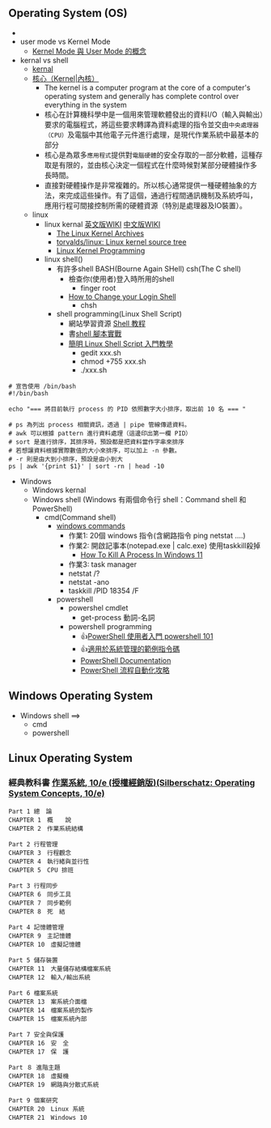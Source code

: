 ## Operating System (OS)
- 
- user mode vs Kernel Mode
  - [Kernel Mode 與 User Mode 的概念](https://medicineyeh.wordpress.com/2015/02/10/kernel-mode-%E8%88%87-user-mode-%E7%9A%84%E6%A6%82%E5%BF%B5/)
- kernal vs shell
  - [kernal](https://en.wikipedia.org/wiki/Kernel_(operating_system)#:~:text=The%20kernel%20is%20a%20computer,between%20hardware%20and%20software%20components.)
  - [核心（Kernel|內核）](https://zh.wikipedia.org/wiki/%E5%86%85%E6%A0%B8)
    - The kernel is a computer program at the core of a computer's operating system and generally has complete control over everything in the system
    - 核心在計算機科學中是一個用來管理軟體發出的資料I/O（輸入與輸出）要求的電腦程式，將這些要求轉譯為資料處理的指令並交由`中央處理器（CPU）`及電腦中其他電子元件進行處理，是現代作業系統中最基本的部分
    - 核心是為眾多`應用程式`提供對`電腦硬體`的安全存取的一部分軟體，這種存取是有限的，並由核心決定一個程式在什麼時候對某部分硬體操作多長時間。
    - 直接對硬體操作是非常複雜的。所以核心通常提供一種硬體抽象的方法，來完成這些操作。有了這個，通過行程間通訊機制及系統呼叫，應用行程可間接控制所需的硬體資源（特別是處理器及IO裝置）。
  - linux 
    - linux kernal [英文版WIKI](https://en.wikipedia.org/wiki/Linux_kernel) [中文版WIKI](https://zh.wikipedia.org/wiki/Linux%E5%86%85%E6%A0%B8)
      - [The Linux Kernel Archives](https://www.kernel.org/)
      - [torvalds/linux: Linux kernel source tree](https://github.com/torvalds/linux)
      - [Linux Kernel Programming](https://www.tenlong.com.tw/products/9781789953435?list_name=srh)
    - linux shell()
      - 有許多shell BASH(Bourne Again SHell) csh(The C shell)
        - 檢查你(使用者)登入時所用的shell
          - finger root 
        - [How to Change your Login Shell](https://gps.uml.edu/tutorials/unix-linux/unix/shell.htm#:~:text=To%20change%20your%20shell%20use,prompts%20for%20the%20new%20one.)
          - chsh
      - shell programming(Linux Shell Script)
        - 網站學習資源 [Shell 教程](https://www.runoob.com/linux/linux-shell.html)
        - 書[shell 腳本實戰](https://www.tenlong.com.tw/products/9787115506887?list_name=srh)
        - [簡明 Linux Shell Script 入門教學](https://blog.techbridge.cc/2019/11/15/linux-shell-script-tutorial/)
          - gedit xxx.sh
          - chmod +755 xxx.sh
          - ./xxx.sh 
```
# 宣告使用 /bin/bash
#!/bin/bash

echo "=== 將目前執行 process 的 PID 依照數字大小排序，取出前 10 名 === "

# ps 為列出 process 相關資訊，透過 | pipe 管線傳遞資料。
# awk 可以根據 pattern 進行資料處理（這邊印出第一欄 PID）
# sort 是進行排序，其排序時，預設都是把資料當作字串來排序
# 若想讓資料根據實際數值的大小來排序，可以加上 -n 參數。
# -r 則是由大到小排序，預設是由小到大
ps | awk '{print $1}' | sort -rn | head -10
```
  - Windows
    - Windows kernal
    - Windows shell (Windows 有兩個命令行 shell：Command shell 和PowerShell)
      - cmd(Command shell)
        - [windows commands](https://learn.microsoft.com/en-us/windows-server/administration/windows-commands/windows-commands) 
          - 作業1: 20個 windows 指令(含網路指令 ping netstat ....)
          - 作業2: 開啟記事本(notepad.exe | calc.exe)  使用taskkill殺掉
            - [How To Kill A Process In Windows 11](https://www.c-sharpcorner.com/article/how-to-kill-a-process-in-windows-11/) 
          - 作業3: task manager 
          - netstat /?
          - netstat -ano
          - taskkill /PID 18354 /F 
        - powershell
          - powershel cmdlet 
            - get-process  動詞-名詞
          - powershell programming
            - 👍[PowerShell 使用者入門 powershell 101](https://learn.microsoft.com/zh-tw/powershell/scripting/learn/ps101/01-getting-started?view=powershell-7.2)
            - 👍[適用於系統管理的範例指令碼](https://learn.microsoft.com/zh-tw/powershell/scripting/samples/sample-scripts-for-administration?view=powershell-7.2)
            - [PowerShell Documentation](https://learn.microsoft.com/en-us/powershell/)
            - [PowerShell 流程自動化攻略](https://www.tenlong.com.tw/products/9789865026677?list_name=srh) 
## Windows Operating System 
- Windows shell ==> 
  - cmd
  - powershell

## Linux Operating System 

### 經典教科書 [作業系統, 10/e (授權經銷版)(Silberschatz: Operating System Concepts, 10/e)](https://www.tenlong.com.tw/products/9789865522506?list_name=srh)
```
Part 1 總　論
CHAPTER 1　概　　說
CHAPTER 2　作業系統結構

Part 2 行程管理
CHAPTER 3　行程觀念
CHAPTER 4　執行緒與並行性
CHAPTER 5　CPU 排班

Part 3 行程同步
CHAPTER 6　同步工具
CHAPTER 7　同步範例
CHAPTER 8　死　結

Part 4 記憶體管理
CHAPTER 9　主記憶體
CHAPTER 10　虛擬記憶體

Part 5 儲存裝置
CHAPTER 11　大量儲存結構檔案系統
CHAPTER 12　輸入/輸出系統

Part 6 檔案系統
CHAPTER 13　案系統介面檔
CHAPTER 14　檔案系統的製作
CHAPTER 15　檔案系統內部

Part 7 安全與保護
CHAPTER 16　安　全
CHAPTER 17　保　護

Part ８ 進階主題
CHAPTER 18　虛擬機
CHAPTER 19　網路與分散式系統

Part 9 個案研究
CHAPTER 20　Linux 系統
CHAPTER 21　Windows 10
```
